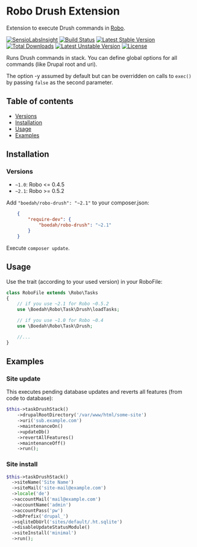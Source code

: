 # Robo Drush Extension

Extension to execute Drush commands in [Robo](https://github.com/Codegyre/Robo).

[![SensioLabsInsight](https://insight.sensiolabs.com/projects/1d842f01-b2c4-415a-b372-12af7a5516e0/mini.png)](https://insight.sensiolabs.com/projects/1d842f01-b2c4-415a-b372-12af7a5516e0) [![Build Status](https://travis-ci.org/boedah/robo-drush.svg?branch=master)](https://travis-ci.org/boedah/robo-drush)  [![Latest Stable Version](https://poser.pugx.org/boedah/robo-drush/v/stable)](https://packagist.org/packages/boedah/robo-drush) [![Total Downloads](https://poser.pugx.org/boedah/robo-drush/downloads)](https://packagist.org/packages/boedah/robo-drush) [![Latest Unstable Version](https://poser.pugx.org/boedah/robo-drush/v/unstable)](https://packagist.org/packages/boedah/robo-drush) [![License](https://poser.pugx.org/boedah/robo-drush/license)](https://packagist.org/packages/boedah/robo-drush) 

Runs Drush commands in stack. You can define global options for all commands (like Drupal root and uri).

The option -y assumed by default but can be overridden on calls to `exec()` by passing `false` as the second parameter.

## Table of contents

- [Versions](#versions)
- [Installation](#installation)
- [Usage](#usage)
- [Examples](#examples)

## Installation

### Versions

- `~1.0`: Robo <= 0.4.5
- `~2.1`: Robo >= 0.5.2

Add `"boedah/robo-drush": "~2.1"` to your composer.json:

```json
    {
        "require-dev": {
            "boedah/robo-drush": "~2.1"
        }
    }
```

Execute `composer update`.

## Usage

Use the trait (according to your used version) in your RoboFile:

```php
class RoboFile extends \Robo\Tasks
{
    // if you use ~2.1 for Robo ~0.5.2
    use \Boedah\Robo\Task\Drush\loadTasks;

    // if you use ~1.0 for Robo ~0.4
    use \Boedah\Robo\Task\Drush;

    //...
}
```

## Examples

### Site update

This executes pending database updates and reverts all features (from code to database):

```php
$this->taskDrushStack()
    ->drupalRootDirectory('/var/www/html/some-site')
    ->uri('sub.example.com')
    ->maintenanceOn()
    ->updateDb()
    ->revertAllFeatures()
    ->maintenanceOff()
    ->run();
```

### Site install

```php
$this->taskDrushStack()
  ->siteName('Site Name')
  ->siteMail('site-mail@example.com')
  ->locale('de')
  ->accountMail('mail@example.com')
  ->accountName('admin')
  ->accountPass('pw')
  ->dbPrefix('drupal_')
  ->sqliteDbUrl('sites/default/.ht.sqlite')
  ->disableUpdateStatusModule()
  ->siteInstall('minimal')
  ->run();
```

